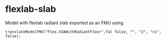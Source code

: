 # flexlab-slab
Model with flexlab radiant slab exported as an FMU using
```
translateModelFMU("Flex.X3AWithRadiantFloor",fal false, "", "2", "cs", false);
```
